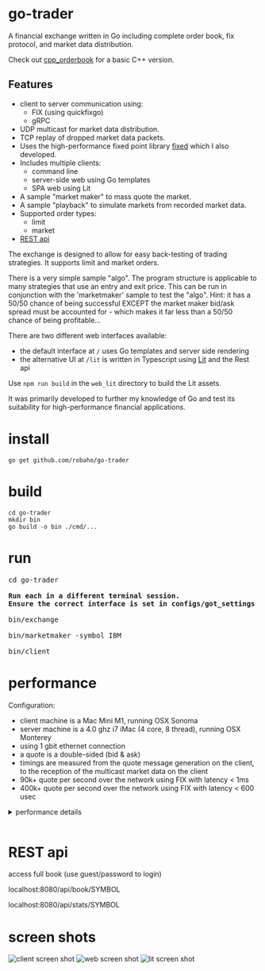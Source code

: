 # go-trader

A financial exchange written in Go including complete order book, fix protocol, and market data distribution.

Check out [cpp_orderbook](https://github.com/robaho/cpp_orderbook) for a basic C++ version.

## Features

- client to server communication using:
    - FIX (using quickfixgo)
    - gRPC
- UDP multicast for market data distribution.
- TCP replay of dropped market data packets.
- Uses the high-performance fixed point library [fixed](https://github.com/robaho/fixed) which I also developed.
- Includes multiple clients:
    - command line 
    - server-side web using Go templates
    - SPA web using Lit
- A sample "market maker" to mass quote the market.
- A sample "playback" to simulate markets from recorded market data.
- Supported order types:
    - limit
    - market
- [REST api](https://github.com/robaho/go-trader/blob/2b92b5652eb5c6a93b83262f45ba1f237fb180b0/internal/exchange/webserver.go#L41-L54)

The exchange is designed to allow for easy back-testing of trading strategies. It supports limit and market orders.

There is a very simple sample "algo". The program structure is applicable to many strategies that use an entry and exit price.
This can be run in conjunction with the 'marketmaker' sample to test the "algo". Hint: it has a 50/50 chance of being successful EXCEPT the
market maker bid/ask spread must be accounted for - which makes it far less than a 50/50 chance of being profitable...

There are two different web interfaces available:
- the default interface at `/` uses Go templates and server side rendering
- the alternative UI at `/lit` is written in Typescript using [Lit](https://lit.dev) and the Rest api

Use `npm run build` in the `web_lit` directory to build the Lit assets.

It was primarily developed to further my knowledge of Go and test its suitability for high-performance financial applications.

# install

`go get github.com/robaho/go-trader`

# build

```
cd go-trader
mkdir bin
go build -o bin ./cmd/...
```

# run

<pre>
cd go-trader

<strong>Run each in a different terminal session.</strong>
<strong>Ensure the correct interface is set in configs/got_settings for the client.</strong>

bin/exchange

bin/marketmaker -symbol IBM

bin/client
</pre>

# performance

Configuration:

- client machine is a Mac Mini M1, running OSX Sonoma
- server machine is a 4.0 ghz i7 iMac (4 core, 8 thread), running OSX Monterey
- using 1 gbit ethernet connection
- a quote is a double-sided (bid & ask) 
- timings are measured from the quote message generation on the client, to the reception of the multicast market data on the client
- 90k+ quote per second over the network using FIX with latency < 1ms
- 400k+ quote per second over the network using FIX with latency < 600 usec

<details>
    <summary>performance details</summary>
<br>

**using `marketmaker -bench 75 -proto fix`**

```
updates per second 72707, max ups 72707,  avg rtt 832us, 10% rtt 595us 99% rtt 5365us
updates per second 90279, max ups 90279,  avg rtt 830us, 10% rtt 0us 99% rtt 4515us
updates per second 89215, max ups 90279,  avg rtt 840us, 10% rtt 0us 99% rtt 4851us
```

**using `marketmaker -bench 250 -proto grpc`**

```
updates per second 410094, max ups 414584,  avg rtt 609us, 10% rtt 0us 99% rtt 2390us
updates per second 411559, max ups 414584,  avg rtt 607us, 10% rtt 0us 99% rtt 2455us
updates per second 412884, max ups 414584,  avg rtt 605us, 10% rtt 0us 99% rtt 2270us
```

_The CPUs are saturated on both the client and server._

## less than 3 microseconds per roundtrip quote over the network ! ##
<br>
</details>
<br>

# REST api

access full book (use guest/password to login)

localhost:8080/api/book/SYMBOL

localhost:8080/api/stats/SYMBOL

# screen shots

![client screen shot](doc/clientss.png)
![web screen shot](doc/webss.png)
![lit screen shot](doc/litss.png)
